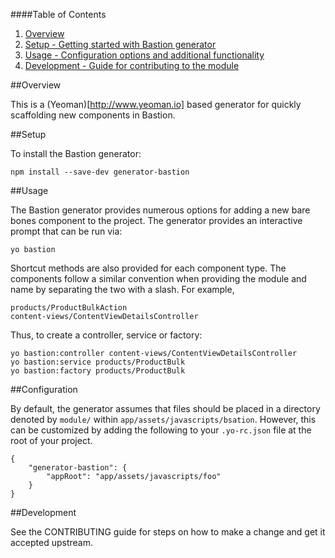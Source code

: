 ####Table of Contents

1. [Overview](#overview)
2. [Setup - Getting started with Bastion generator](#setup)
3. [Usage - Configuration options and additional functionality](#usage)
4. [Development - Guide for contributing to the module](#development)

##Overview

This is a (Yeoman)[http://www.yeoman.io] based generator for quickly scaffolding new components in Bastion. 

##Setup

To install the Bastion generator:

```
npm install --save-dev generator-bastion
```

##Usage

The Bastion generator provides numerous options for adding a new bare bones component to the project.
The generator provides an interactive prompt that can be run via:

```
yo bastion
```

Shortcut methods are also provided for each component type.
The components follow a similar convention when providing the module and name by separating the two with a slash. For example,

```
products/ProductBulkAction
content-views/ContentViewDetailsController
```

Thus, to create a controller, service or factory:

```
yo bastion:controller content-views/ContentViewDetailsController
yo bastion:service products/ProductBulk
yo bastion:factory products/ProductBulk
```

##Configuration

By default, the generator assumes that files should be placed in a directory denoted by `module/` within `app/assets/javascripts/bsation`.
However, this can be customized by adding the following to your `.yo-rc.json` file at the root of your project.

```
{
    "generator-bastion": {
        "appRoot": "app/assets/javascripts/foo"
    }
}
```

##Development

See the CONTRIBUTING guide for steps on how to make a change and get it accepted upstream.


